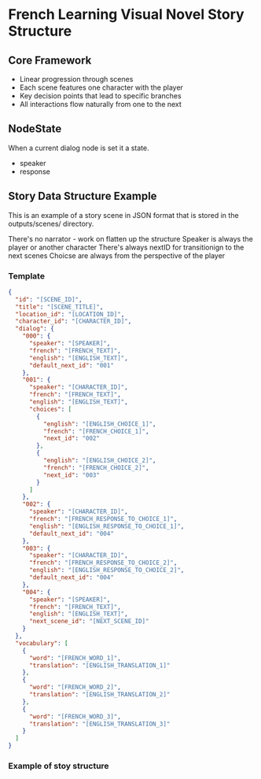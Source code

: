 # French Learning Visual Novel Story Structure

## Core Framework

- Linear progression through scenes
- Each scene features one character with the player
- Key decision points that lead to specific branches
- All interactions flow naturally from one to the next

## NodeState

When a current dialog node is set it a state.

- speaker
- response

## Story Data Structure Example

This is an example of a story scene in JSON format that is stored in the outputs/scenes/ directory.

There's no narrator - work on flatten up the structure
Speaker is always the player or another character
There's always nextID for transitionign to the next scenes
Choicse are always from the perspective of the player

### Template

```json
{
  "id": "[SCENE_ID]",
  "title": "[SCENE_TITLE]",
  "location_id": "[LOCATION_ID]",
  "character_id": "[CHARACTER_ID]",
  "dialog": {
    "000": {
      "speaker": "[SPEAKER]",
      "french": "[FRENCH_TEXT]",
      "english": "[ENGLISH_TEXT]",
      "default_next_id": "001"
    },
    "001": {
      "speaker": "[CHARACTER_ID]",
      "french": "[FRENCH_TEXT]",
      "english": "[ENGLISH_TEXT]",
      "choices": [
        {
          "english": "[ENGLISH_CHOICE_1]",
          "french": "[FRENCH_CHOICE_1]",
          "next_id": "002"
        },
        {
          "english": "[ENGLISH_CHOICE_2]",
          "french": "[FRENCH_CHOICE_2]",
          "next_id": "003"
        }
      ]
    },
    "002": {
      "speaker": "[CHARACTER_ID]",
      "french": "[FRENCH_RESPONSE_TO_CHOICE_1]",
      "english": "[ENGLISH_RESPONSE_TO_CHOICE_1]",
      "default_next_id": "004"
    },
    "003": {
      "speaker": "[CHARACTER_ID]",
      "french": "[FRENCH_RESPONSE_TO_CHOICE_2]",
      "english": "[ENGLISH_RESPONSE_TO_CHOICE_2]",
      "default_next_id": "004"
    },
    "004": {
      "speaker": "[SPEAKER]",
      "french": "[FRENCH_TEXT]",
      "english": "[ENGLISH_TEXT]",
      "next_scene_id": "[NEXT_SCENE_ID]"
    }
  },
  "vocabulary": [
    {
      "word": "[FRENCH_WORD_1]",
      "translation": "[ENGLISH_TRANSLATION_1]"
    },
    {
      "word": "[FRENCH_WORD_2]",
      "translation": "[ENGLISH_TRANSLATION_2]"
    },
    {
      "word": "[FRENCH_WORD_3]",
      "translation": "[ENGLISH_TRANSLATION_3]"
    }
  ]
}
```

### Example of stoy structure
